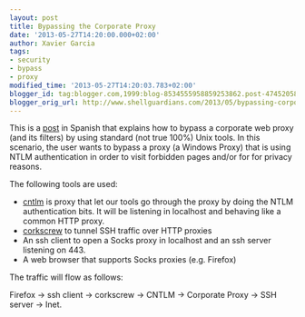 ```yaml
---
layout: post
title: Bypassing the Corporate Proxy
date: '2013-05-27T14:20:00.000+02:00'
author: Xavier Garcia
tags:
- security
- bypass
- proxy
modified_time: '2013-05-27T14:20:03.783+02:00'
blogger_id: tag:blogger.com,1999:blog-8534555958859253862.post-4745205887212724096
blogger_orig_url: http://www.shellguardians.com/2013/05/bypassing-corporate-proxy.html
---
```

This is a [post](http://fmariluis.com.ar/blog/2011/12/27/venciendo-un-proxy-http/) in Spanish that explains how to bypass a corporate web proxy (and its filters) by using standard (not true 100%) Unix tools. In this scenario, the user wants to bypass a proxy (a Windows Proxy) that is using NTLM authentication in order to visit forbidden pages and/or for for privacy reasons.

The following tools are used:
* [cntlm](http://cntlm.sourceforge.net/) is proxy that let our tools go through the proxy by doing the NTLM authentication bits. It will be listening in localhost and behaving like a common HTTP proxy.
* [corkscrew](http://www.agroman.net/corkscrew/) to tunnel SSH traffic over HTTP proxies
* An ssh client to open a Socks proxy in localhost and an ssh server listening on 443.
* A web browser that supports Socks proxies (e.g. Firefox)

The traffic will flow as follows:

Firefox -> ssh client -> corkscrew -> CNTLM -> Corporate Proxy -> SSH server -> Inet.

